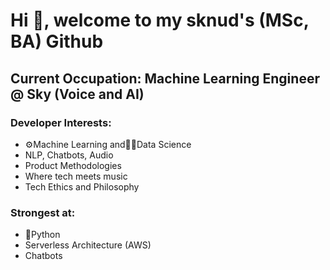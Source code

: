# Hi 👋, welcome to my sknud's (MSc, BA) Github 

## Current Occupation: Machine Learning Engineer @ Sky (Voice and AI)

### Developer Interests:
- ⚙️Machine Learning and🧑‍🔬Data Science
- NLP, Chatbots, Audio
- Product Methodologies
- Where tech meets music
- Tech Ethics and Philosophy

### Strongest at:
- 🐍Python
- Serverless Architecture (AWS)
- Chatbots
